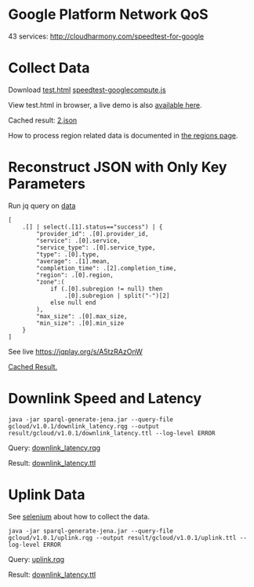 # Google Platform Network QoS
43 services: http://cloudharmony.com/speedtest-for-google

# Collect Data
Download [test.html](test.html) [speedtest-googlecompute.js](speedtest-googlecompute.js) 

View test.html in browser, a live demo is also [available here](https://miranda-zhang.github.io/cloud-computing-schema/cloudharmony/google/test.html).

Cached result: [2.json](data/2.json)

How to process region related data is documented in  [the regions page](../../gcloud/region.md#cloudHarmony-data).

# Reconstruct JSON with Only Key Parameters
Run jq query on [data](#collect-data)
```
[
    .[] | select(.[1].status=="success") | {
        "provider_id": .[0].provider_id,
        "service": .[0].service,
        "service_type": .[0].service_type,
        "type": .[0].type,
        "average": .[1].mean,
        "completion_time": .[2].completion_time,
        "region": .[0].region,
        "zone":(
            if (.[0].subregion != null) then
                .[0].subregion | split("-")[2] 
            else null end
        ),
        "max_size": .[0].max_size,
        "min_size": .[0].min_size
    }
]
```
See live https://jqplay.org/s/A5tzRAzOnW

[Cached Result.](../../jq/gcloud/cloudharmony/downlink_latency.json)

# Downlink Speed and Latency
```
java -jar sparql-generate-jena.jar --query-file gcloud/v1.0.1/downlink_latency.rqg --output result/gcloud/v1.0.1/downlink_latency.ttl --log-level ERROR
```
Query: [downlink_latency.rqg](../../sparql-generate/gcloud/v1.0.1/downlink_latency.rqg)

Result: [downlink_latency.ttl](../../sparql-generate/result/gcloud/v1.0.1/downlink_latency.ttl)

# Uplink Data
See [selenium](../selenium/README.md) about how to collect the data.
```
java -jar sparql-generate-jena.jar --query-file gcloud/v1.0.1/uplink.rqg --output result/gcloud/v1.0.1/uplink.ttl --log-level ERROR
```
Query: [uplink.rqg](../../sparql-generate/gcloud/v1.0.1/uplink.rqg)

Result: [downlink_latency.ttl](../../sparql-generate/result/gcloud/v1.0.1/uplink.ttl)
